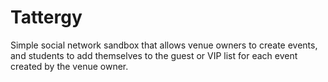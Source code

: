 # Tattergy
Simple social network sandbox that allows venue owners to create events, and students to add themselves to the guest or VIP list for each event created by the venue owner.
